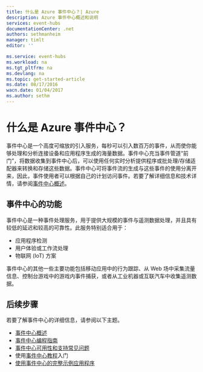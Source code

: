 ```yaml
---
title: 什么是 Azure 事件中心？| Azure
description: Azure 事件中心概述和说明
services: event-hubs
documentationCenter: .net
authors: sethmanheim
manager: timlt
editor: ''

ms.service: event-hubs
ms.workload: na
ms.tgt_pltfrm: na
ms.devlang: na
ms.topic: get-started-article
ms.date: 08/17/2016
wacn.date: 01/04/2017
ms.author: sethm
---
```


# 什么是 Azure 事件中心？

事件中心是一个高度可缩放的引入服务，每秒可以引入数百万的事件，从而使你能够处理和分析连接设备和应用程序生成的海量数据。事件中心充当事件管道“前门”，将数据收集到事件中心后，可以使用任何实时分析提供程序或批处理/存储适配器来转换和存储这些数据。事件中心可将事件流的生成与这些事件的使用分离开来，因此，事件使用者可以根据自己的计划访问事件。若要了解详细信息和技术详情，请参阅[事件中心概述](./event-hubs-overview.md)。

## 事件中心的功能

事件中心是一种事件处理服务，用于提供大规模的事件与遥测数据处理，并且具有较低的延迟和较高的可靠性。此服务特别适合用于：

- 应用程序检测
- 用户体验或工作流处理
- 物联网 (IoT) 方案

事件中心的其他一些主要功能包括移动应用中的行为跟踪、从 Web 场中采集流量信息、控制台游戏中的游戏内事件捕获，或者从工业机器或互联汽车中收集遥测数据。

## 后续步骤

若要了解事件中心的详细信息，请参阅以下主题。

- [事件中心概述](./event-hubs-overview.md)
- [事件中心编程指南](./event-hubs-programming-guide.md)
- [事件中心可用性和支持常见问题](./event-hubs-faq.md)
- 使用[事件中心教程]入门
- [使用事件中心的完整示例应用程序]

[事件中心教程]: ./event-hubs-csharp-ephcs-getstarted.md
[使用事件中心的完整示例应用程序]: https://github.com/Azure-Samples/

<!---HONumber=Mooncake_Quality_Review_1230_2016-->